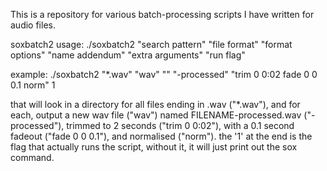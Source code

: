 This is a repository for various batch-processing scripts I have written for audio files.

soxbatch2 usage:
./soxbatch2 "search pattern" "file format" "format options" "name addendum" "extra arguments" "run flag"

example:
./soxbatch2 "*.wav" "wav" "" "-processed" "trim 0 0:02 fade 0 0 0.1 norm" 1

that will look in a directory for all files ending in .wav ("*.wav"), and for each, 
output a new wav file ("wav")
named FILENAME-processed.wav ("-processed"), 
trimmed to 2 seconds ("trim 0 0:02"), 
with a 0.1 second fadeout ("fade 0 0 0.1"), 
and normalised ("norm").
the '1' at the end is the flag that actually runs the script, without it, it will just print out 
the sox command.
